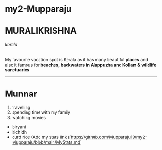# my2-Mupparaju
# MURALIKRISHNA
###### kerala
My favourite vacation spot is Kerala as it has many beautiful **places** and also it famous for **beaches, backwaters in Alappuzha and Kollam & wildlife sanctuaries**

---

# Munnar

1. travelling
2. spending time with my family 
3. watching movies 
* biryani
* kichidhi
* curd rice 
(Add my stats link )[https://github.com/Mupparaju19/my2-Mupparaju/blob/main/MyStats.md]

